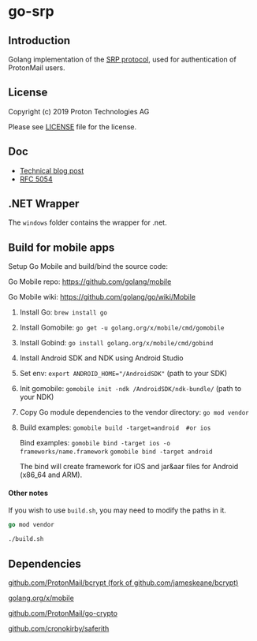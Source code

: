 # go-srp

## Introduction

Golang implementation of the [SRP protocol](https://datatracker.ietf.org/doc/html/rfc5054), used for authentication of ProtonMail users.

## License

Copyright (c) 2019 Proton Technologies AG

Please see [LICENSE](LICENSE.txt) file for the license.

## Doc 

- [Technical blog post](https://protonmail.com/blog/encrypted_email_authentication/)
- [RFC 5054](https://datatracker.ietf.org/doc/html/rfc5054)

## .NET Wrapper

The `windows` folder contains the wrapper for .net.

## Build for mobile apps

Setup Go Mobile and build/bind the source code:

Go Mobile repo: https://github.com/golang/mobile

Go Mobile wiki: https://github.com/golang/go/wiki/Mobile

1. Install Go: `brew install go`
2. Install Gomobile: `go get -u golang.org/x/mobile/cmd/gomobile`
3. Install Gobind: `go install golang.org/x/mobile/cmd/gobind`
4. Install Android SDK and NDK using Android Studio
5. Set env: `export ANDROID_HOME="/AndroidSDK"` (path to your SDK)
6. Init gomobile: `gomobile init -ndk /AndroidSDK/ndk-bundle/` (path to your NDK)
7. Copy Go module dependencies to the vendor directory: `go mod vendor`
8. Build examples:
   `gomobile build -target=android  #or ios`

   Bind examples:
   `gomobile bind -target ios -o frameworks/name.framework`
   `gomobile bind -target android`

   The bind will create framework for iOS and jar&aar files for Android (x86_64 and ARM).

#### Other notes

If you wish to use `build.sh`, you may need to modify the paths in it.

```go
go mod vendor
```

```bash
./build.sh
```

## Dependencies

[github.com/ProtonMail/bcrypt (fork of github.com/jameskeane/bcrypt)](https://github.com/ProtonMail/bcrypt)

[golang.org/x/mobile](https://golang.org/x/mobile)

[github.com/ProtonMail/go-crypto](https://github.com/ProtonMail/go-crypto)

[github.com/cronokirby/saferith](https://github.com/cronokirby/saferith)
